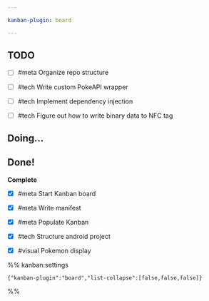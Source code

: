 ```yaml
---

kanban-plugin: board

---
```


## TODO

- [ ] #meta Organize repo structure
- [ ] #tech Write custom PokeAPI wrapper
- [ ] #tech Implement dependency injection
- [ ] #tech Figure out how to write binary data to NFC tag


## Doing...



## Done!

**Complete**
- [x] #meta Start Kanban board
- [x] #meta Write manifest
- [x] #meta Populate Kanban
- [x] #tech Structure android project
- [x] #visual Pokemon display




%% kanban:settings
```
{"kanban-plugin":"board","list-collapse":[false,false,false]}
```
%%